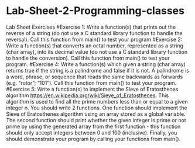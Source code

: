 # Lab-Sheet-2-Programming-classes
Lab Sheet Exercises
#Exercise 1:
Write a function(s) that prints out the reverse of a string (do
not use a C standard library function to handle the reversal). Call this
function from main() to test your program
#Exercise 2:
Write a function(s) that converts an octal number, represented
as a string (char array), into its decimal value (do not use a C standard
library function to handle the conversion). Call this function from main()
to test your program.
#Exercise 4:
Write a function(s) which given a string (char array) returns
true if the string is a palindrome and false if it is not. A palindrome is a
word, phrase, or sequence that reads the same backwards as forwards (e.g.
“rotor”; “101”). Call this function from main() to test your program.
#Exercise 5: 
Write a function(s) to implement the Sieve of Eratosthenes algorithm https://en.wikipedia.org/wiki/Sieve_of_Eratosthenes. This
algorithm is used to find all the prime numbers less than or equal to a given
integer n.
You should write 2 functions. One function should implement the Sieve
of Eratosthenes algorithm using an array stored as a global variable. The
second function should print whether the given integer is prime or not prime
by using the generated array from the first function - this function should
only accept integers between 0 and 100 (inclusive).
Finally, you should demonstrate your program by calling your functions
from main().

